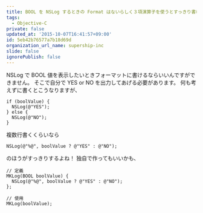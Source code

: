```yaml
---
title: BOOL を NSLog するときの Format はないらしく３項演算子を使うとすっきり書ける
tags:
  - Objective-C
private: false
updated_at: '2015-10-07T16:41:57+09:00'
id: 5eb42b76577a7b18d69d
organization_url_name: supership-inc
slide: false
ignorePublish: false
---
```

NSLog で BOOL 値を表示したいときフォーマットに書けるならいいんですができません。
そこで自分で YES or NO を出力してあげる必要があります。
何も考えずに書くとこうなりますが、

```objc
if (boolValue) {
  NSLog(@"YES");
} else {
  NSLog(@"NO");
}
```

複数行書くくらいなら

```objc
NSLog(@"%@", boolValue ? @"YES" : @"NO");
```

のほうがすっきりするよね！
独自で作ってもいいかも、

```objc
// 定義
MKLog(BOOL boolValue) {
  NSLog(@"%@", boolValue ? @"YES" : @"NO");
};

// 使用
MKLog(boolValue);
```
